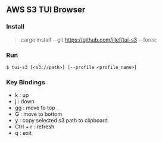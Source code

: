 ## AWS S3 TUI Browser


### Install

> cargo install --git https://github.com/illef/tui-s3 --force

### Run

```
$ tui-s3 [<s3://path>] [--profile <profile_name>]
```

### Key Bindings

* k  : up
* j  : down
* gg : move to top
* G  : move to bottom
* y  : copy selected s3 path to clipboard
* Ctrl + r : refresh
* q  : exit
